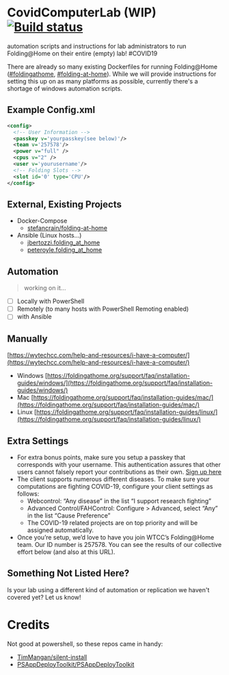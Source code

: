 # CovidComputerLab (WIP) [![Build status](https://ci.appveyor.com/api/projects/status/2q3cktd5aq2fujyg?svg=true)](https://ci.appveyor.com/project/cwhitingwy/covidcomputerlab)
automation scripts and instructions for lab administrators to run Folding@Home on their entire (empty) lab! #COVID19

There are already so many existing Dockerfiles for running
Folding@Home ([#foldingathome](https://github.com/topics/foldingathome),
[#folding-at-home](https://github.com/topics/folding-at-home)).
While we will provide instructions for setting this up on as many platforms as possible,
currently there's a shortage of windows automation scripts.

## Example Config.xml

```xml
<config>
  <!-- User Information -->
  <passkey v='yourpasskey(see below)'/>
  <team v='257578'/>
  <power v="full" />
  <cpus v="2" />
  <user v='yourusername'/>
  <!-- Folding Slots -->
  <slot id='0' type='CPU'/>
</config>
```

## External, Existing Projects
* Docker-Compose
  * [stefancrain/folding-at-home](https://github.com/stefancrain/folding-at-home)
* Ansible (Linux hosts...)
  * [jbertozzi.folding_at_home](https://galaxy.ansible.com/jbertozzi/folding_at_home)
  * [peteroyle.folding_at_home](https://galaxy.ansible.com/peteroyle/folding_at_home)

## Automation
> working on it...

* [ ] Locally with PowerShell
* [ ] Remotely (to many hosts with PowerShell Remoting enabled)
* [ ] with Ansible

## Manually

[https://wytechcc.com/help-and-resources/i-have-a-computer/](https://wytechcc.com/help-and-resources/i-have-a-computer/)

* Windows [https://foldingathome.org/support/faq/installation-guides/windows/](https://foldingathome.org/support/faq/installation-guides/windows/)
* Mac [https://foldingathome.org/support/faq/installation-guides/mac/](https://foldingathome.org/support/faq/installation-guides/mac/)
* Linux [https://foldingathome.org/support/faq/installation-guides/linux/](https://foldingathome.org/support/faq/installation-guides/linux/)

## Extra Settings


* For extra bonus points, make sure you setup a passkey that corresponds with your username. This authentication assures that other users cannot falsely report your contributions as their own. [Sign up here](https://apps.foldingathome.org/getpasskey)
* The client supports numerous different diseases.  To make sure your computations are fighting COVID-19, configure your client settings as follows:
    * Webcontrol: “Any disease” in the list “I support research fighting”
    * Advanced Control/FAHControl: Configure > Advanced, select “Any” in the list “Cause Preference”
    * The COVID-19 related projects are on top priority and will be assigned automatically.
* Once you’re setup, we’d love to have you join WTCC’s Folding@Home team.  Our ID number is 257578.  You can see the results of our collective effort below (and also at this URL).

## Something Not Listed Here?
Is your lab using a different kind of automation or replication we haven't covered yet?
Let us know!

# Credits
Not good at powershell, so these repos came in handy:

* [TimMangan/silent-install](https://github.com/TimMangan/silent-install)
* [PSAppDeployToolkit/PSAppDeployToolkit](https://github.com/PSAppDeployToolkit/PSAppDeployToolkit)
